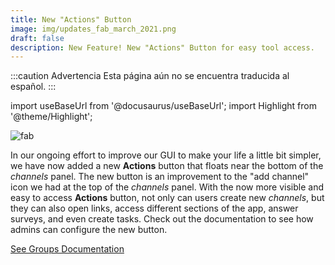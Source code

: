 ```yaml
---
title: New "Actions" Button
image: img/updates_fab_march_2021.png
draft: false
description: New Feature! New "Actions" Button for easy tool access.
---
```


:::caution Advertencia
Esta página aún no se encuentra traducida al español.
:::

import useBaseUrl from '@docusaurus/useBaseUrl'; 
import Highlight from '@theme/Highlight';


<div className="align-center">
<div className="card">
<div className="card__header">

</div>
<div className="card__image">
<img alt="fab" className="img_card item shadow--tl" src={useBaseUrl('img/updates_fab_march_2021.png')} />
<br/>
</div>
<div className="card__body">

In our ongoing effort to improve our GUI to make your life a little bit simpler, we have now added a new **Actions** button that floats near the bottom of the _channels_ panel. The new button is an improvement to the "add channel" icon we had at the top of the _channels_ panel. With the now more visible and easy to access **Actions** button, not only can users create new _channels_, but they can also open links, access different sections of the app, answer surveys, and even create tasks. Check out the documentation to see how admins can configure the new button.

</div>
<div className="card__footer text-center align-padding-center">

<a className="button button--info button--block" href="/docs/documentation/admin/admin_group#channel-creation-section">See Groups Documentation</a>
<br/>

</div>
</div>
</div>
